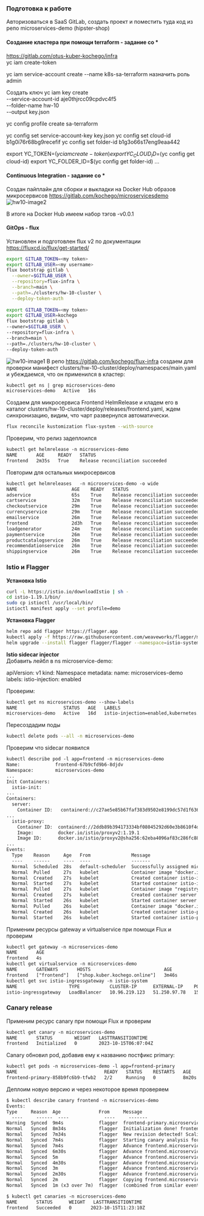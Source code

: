 ### Подготовка к работе
Авторизоваться в SaaS GitLab, создать проект и поместить туда код из репо microservices-demo (hipster-shop)

#### Создание кластера при помощи terraform - задание со *
https://gitlab.com/otus-kuber-kochego/infra  
yc iam create-token

yc iam service-account create --name k8s-sa-terraform
назначить роль admin

Создать ключ
yc iam key create \
--service-account-id aje0thjrcc09cpdvc4f5 \
--folder-name hw-10 \
--output key.json

yc config profile create sa-terraform

yc config set service-account-key key.json
yc config set cloud-id b1g0i76r68bg9recefif
yc config set folder-id b1g3o66s17eng9eaa442

export YC_TOKEN=$(yc iam create-token)
export YC_CLOUD_ID=$(yc config get cloud-id)
export YC_FOLDER_ID=$(yc config get folder-id)
...

#### Continuous Integration - задание со * 
Создан пайплайн для сборки и выкладки на Docker Hub образов микросервисов
https://gitlab.com/kochego/microservicesdemo
![hw10-image2](./images/hw10-image2.PNG)

В итоге на Docker Hub имеем набор тэгов <microservicename>-v0.0.1

#### GitOps - flux
Установлен и подготовлен flux v2 по документации https://fluxcd.io/flux/get-started/
```bash
export GITLAB_TOKEN=<my token>
export GITLAB_USER=<my username>
flux bootstrap gitlab \
  --owner=$GITLAB_USER \
  --repository=flux-infra \
  --branch=main \
  --path=./clusters/hw-10-cluster \
  --deploy-token-auth
  
export GITLAB_TOKEN=<my token>
export GITLAB_USER=kochego
flux bootstrap gitlab \
--owner=$GITLAB_USER \
--repository=flux-infra \
--branch=main \
--path=./clusters/hw-10-cluster \
--deploy-token-auth  
```
![hw10-image1](./images/hw10-image1.PNG)
В репо https://gitlab.com/kochego/flux-infra создаем для проверки манифест clusters/hw-10-cluster/deploy/namespaces/main.yaml и убеждаемся, что он применился в кластер:
```txt
kubectl get ns | grep microservices-demo
microservices-demo   Active   16s
```
Создаем для микросервиса Frontend HelmRelease и кладем его в каталог clusters/hw-10-cluster/deploy/releases/frontend.yaml, ждем синхронизацию, видим, что чарт развернулся автоматически.
```bash
flux reconcile kustomization flux-system --with-source
```
Проверим, что релиз задеплоился 
```txt
kubectl get helmrelease -n microservices-demo
NAME       AGE     READY   STATUS
frontend   2m35s   True    Release reconciliation succeeded
```
Повторим для остальных микросервисов
```txt
kubectl get helmreleases   -n microservices-demo -o wide
NAME                    AGE    READY   STATUS
adservice               65s    True    Release reconciliation succeeded
cartservice             32m    True    Release reconciliation succeeded
checkoutservice         29m    True    Release reconciliation succeeded
currencyservice         29m    True    Release reconciliation succeeded
emailservice            26m    True    Release reconciliation succeeded
frontend                2d3h   True    Release reconciliation succeeded
loadgenerator           24m    True    Release reconciliation succeeded
paymentservice          26m    True    Release reconciliation succeeded
productcatalogservice   26m    True    Release reconciliation succeeded
recommendationservice   26m    True    Release reconciliation succeeded
shippingservice         26m    True    Release reconciliation succeeded
```
### Istio и Flagger
**Установка Istio**  
```bash
curl -L https://istio.io/downloadIstio | sh -
cd istio-1.19.1/bin/
sudo cp istioctl /usr/local/bin/
istioctl manifest apply --set profile=demo
```

**Установка Flagger**  
```bash
helm repo add flagger https://flagger.app
kubectl apply -f https://raw.githubusercontent.com/weaveworks/flagger/master/artifacts/flagger/crd.yaml
helm upgrade --install flagger flagger/flagger --namespace=istio-system --set crd.create=false --set meshProvider=istio --set metricsServer=http://prometheus.monitoring.svc.cluster.local:9090
```
**Istio sidecar injector**  
Добавить лейбл в ns microservice-demo:

apiVersion: v1
kind: Namespace
metadata:
name: microservices-demo
labels:
istio-injection: enabled 

Проверим:
```txt
kubectl get ns microservices-demo --show-labels
NAME                 STATUS   AGE   LABELS
microservices-demo   Active   16d   istio-injection=enabled,kubernetes.io/metadata.name=microservices-demo,kustomize.toolkit.fluxcd.io/name=flux-system,kustomize.toolkit.fluxcd.io/namespace=flux-system
```
Пересоздадим поды
```bash
kubectl delete pods --all -n microservices-demo
```
Проверим что sidecar появился
```txt
kubectl describe pod -l app=frontend -n microservices-demo
Name:             frontend-67b9cfd9b6-8djdv
Namespace:        microservices-demo
...
Init Containers:
  istio-init:
...
Containers:
  server:
    Container ID:   containerd://c27ae5e85b67faf383d9502e8199dc57d1f636326cc93a7dfb390ea6d099a531
...
  istio-proxy:
    Container ID:  containerd://2ddb89b394173334bf08045292d60e3b8610f4d93b2d766ee1fbfd4050d2a419
    Image:         docker.io/istio/proxyv2:1.19.1
    Image ID:      docker.io/istio/proxyv2@sha256:62eba4096af83c286fc8898e77fda09efde37492bd91c16d06f3f99010539ada
...
Events:
  Type    Reason     Age   From               Message
  ----    ------     ----  ----               -------
  Normal  Scheduled  28s   default-scheduler  Successfully assigned microservices-demo/frontend-67b9cfd9b6-8djdv to cl1vhqh391mgb00ss8et-yqyf
  Normal  Pulled     27s   kubelet            Container image "docker.io/istio/proxyv2:1.19.1" already present on machine
  Normal  Created    27s   kubelet            Created container istio-init
  Normal  Started    27s   kubelet            Started container istio-init
  Normal  Pulled     27s   kubelet            Container image "registry.gitlab.com/kochego/microservicesdemo:frontend-v0.0.4" already present on machine
  Normal  Created    27s   kubelet            Created container server
  Normal  Started    26s   kubelet            Started container server
  Normal  Pulled     26s   kubelet            Container image "docker.io/istio/proxyv2:1.19.1" already present on machine
  Normal  Created    26s   kubelet            Created container istio-proxy
  Normal  Started    26s   kubelet            Started container istio-proxy
```
Применим ресурсы gateway и virtualservice при помощи Flux и проверим
```txt
kubectl get gateway -n microservices-demo
NAME       AGE
frontend   4s
kubectl get virtualservice -n microservices-demo
NAME       GATEWAYS       HOSTS                           AGE
frontend   ["frontend"]   ["shop.kuber.kochego.online"]   3m46s
kubectl get svc istio-ingressgateway -n istio-system
NAME                   TYPE           CLUSTER-IP      EXTERNAL-IP    PORT(S)                                                                      AGE
istio-ingressgateway   LoadBalancer   10.96.219.123   51.250.97.78   15021:30677/TCP,80:31609/TCP,443:30296/TCP,31400:30831/TCP,15443:30071/TCP   32m
```
### Canary release
Применим ресурс canary при помощи Flux и проверим  
```txt
kubectl get canary -n microservices-demo
NAME       STATUS        WEIGHT   LASTTRANSITIONTIME
frontend   Initialized   0        2023-10-15T06:07:04Z
```
Сanary обновил pod, добавив ему к названию постфикс primary:
```txt
kubectl get pods -n microservices-demo -l app=frontend-primary
NAME                                READY   STATUS    RESTARTS   AGE
frontend-primary-858b9fc6b9-tfwb2   2/2     Running   0          8m20s
```
Деплоим новую версию и через некоторое время проверяем
```txt
$ kubectl describe canary frontend -n microservices-demo
Events:
Type     Reason  Age              From     Message
  ----     ------  ----             ----     -------
Warning  Synced  9m4s             flagger  frontend-primary.microservices-demo not ready: waiting for rollout to finish: observed deployment generation less than desired generation
Normal   Synced  8m34s            flagger  Initialization done! frontend.microservices-demo
Normal   Synced  7m34s            flagger  New revision detected! Scaling up frontend.microservices-demo
Normal   Synced  7m4s             flagger  Starting canary analysis for frontend.microservices-demo
Normal   Synced  7m4s             flagger  Advance frontend.microservices-demo canary weight 5
Normal   Synced  6m30s            flagger  Advance frontend.microservices-demo canary weight 10
Normal   Synced  5m               flagger  Advance frontend.microservices-demo canary weight 15
Normal   Synced  4m30s            flagger  Advance frontend.microservices-demo canary weight 20
Normal   Synced  3m               flagger  Advance frontend.microservices-demo canary weight 25
Normal   Synced  2m30s            flagger  Advance frontend.microservices-demo canary weight 30
Normal   Synced  2m               flagger  Copying frontend.microservices-demo template spec to frontend-primary.microservices-demo
Normal   Synced  1m (x3 over 7m)  flagger  (combined from similar events): Promotion completed! Scaling down frontend-hipster.microservices-demo

$ kubectl get canaries -n microservices-demo
NAME       STATUS      WEIGHT   LASTTRANSITIONTIME
frontend   Succeeded   0       2023-10-15T11:23:10Z
```


